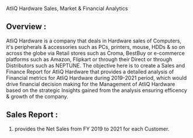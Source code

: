 AtliQ Hardware Sales, Market & Financial Analytics

## Overview :
AtliQ Hardware is a company that deals in Hardware sales of Computers, it's peripherals & accessories such as PCs, printers, mouse, HDDs & so on across the globe via Retail stores such as Croma, BestBuy or e-commerce platforms such as Amazon, Flipkart or through their Direct or through Distributors such as NEPTUNE.
The objective here is to create a Sales and Finance Report for AtliQ Hardware that provides a detailed analysis of Financial metrics for AtliQ Hardware during 2019-2021 period, which would drive financial decision making for the Management of AtliQ Hardware based on the strategic Insights gained from the analysis ensuring efficency & growth of the company.

## Sales Report :
1. provides the Net Sales from FY 2019 to 2021 for each Customer.

